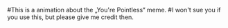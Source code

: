 #This is a animation about the „You're Pointless“ meme.
#I won't sue you if you use this, but please give me credit then.
